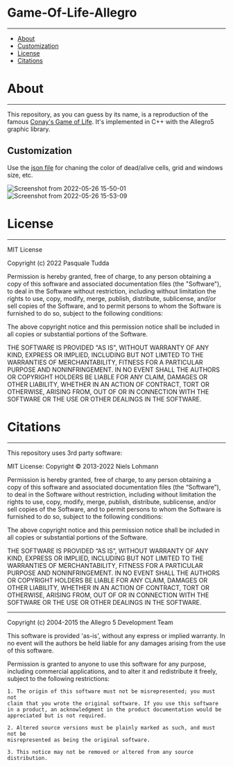 # Game-Of-Life-Allegro
---

- [About](#About)
-   [Customization](#Customization)
- [License](#License)
- [Citations](#Citations)





# About
---
This repository, as you can guess by its name, is a reproduction of the famous [Conay's Game of Life](https://en.wikipedia.org/wiki/Conway%27s_Game_of_Life). It's implemented in C++ with the Allegro5 graphic library.

## Customization
Use the [json file](https://github.com/ryuk4real/Game-Of-Life-Allegro/blob/main/src/settings/settings.json) for chaning the color of dead/alive cells, grid and windows size, etc.

![Screenshot from 2022-05-26 15-50-01]([https://user-images.githubusercontent.com/84407165/170502091-5b12366b-19d4-4965-87a7-cc0e178f8c9c.png](https://github.com/ryuk4real/Game-Of-Life-Allegro/blob/main/img/bwautomaton.png)|400)
![Screenshot from 2022-05-26 15-53-09]([https://user-images.githubusercontent.com/84407165/170502141-be2d4f03-15d9-4ad7-b53f-508aafd55c21.png](https://github.com/ryuk4real/Game-Of-Life-Allegro/blob/main/img/wbautomaton.png)|400)


# License
---


MIT License

Copyright (c) 2022 Pasquale Tudda

Permission is hereby granted, free of charge, to any person obtaining a copy of this software and associated documentation files (the "Software"), to deal in the Software without restriction, including without limitation the rights to use, copy, modify, merge, publish, distribute, sublicense, and/or sell copies of the Software, and to permit persons to whom the Software is furnished to do so, subject to the following conditions:

The above copyright notice and this permission notice shall be included in all copies or substantial portions of the Software.

THE SOFTWARE IS PROVIDED "AS IS", WITHOUT WARRANTY OF ANY KIND, EXPRESS OR IMPLIED, INCLUDING BUT NOT LIMITED TO THE WARRANTIES OF MERCHANTABILITY, FITNESS FOR A PARTICULAR PURPOSE AND NONINFRINGEMENT. IN NO EVENT SHALL THE AUTHORS OR COPYRIGHT HOLDERS BE LIABLE FOR ANY CLAIM, DAMAGES OR OTHER LIABILITY, WHETHER IN AN ACTION OF CONTRACT, TORT OR OTHERWISE, ARISING FROM, OUT OF OR IN CONNECTION WITH THE SOFTWARE OR THE USE OR OTHER DEALINGS IN THE SOFTWARE.


# Citations
---
This repository uses 3rd party software:

MIT License:
Copyright © 2013-2022 Niels Lohmann

Permission is hereby granted, free of charge, to any person obtaining a copy of this software and associated documentation files (the “Software”), to deal in the Software without restriction, including without limitation the rights to use, copy, modify, merge, publish, distribute, sublicense, and/or sell copies of the Software, and to permit persons to whom the Software is furnished to do so, subject to the following conditions:

The above copyright notice and this permission notice shall be included in all copies or substantial portions of the Software.

THE SOFTWARE IS PROVIDED “AS IS”, WITHOUT WARRANTY OF ANY KIND, EXPRESS OR IMPLIED, INCLUDING BUT NOT LIMITED TO THE WARRANTIES OF MERCHANTABILITY, FITNESS FOR A PARTICULAR PURPOSE AND NONINFRINGEMENT. IN NO EVENT SHALL THE AUTHORS OR COPYRIGHT HOLDERS BE LIABLE FOR ANY CLAIM, DAMAGES OR OTHER LIABILITY, WHETHER IN AN ACTION OF CONTRACT, TORT OR OTHERWISE, ARISING FROM, OUT OF OR IN CONNECTION WITH THE SOFTWARE OR THE USE OR OTHER DEALINGS IN THE SOFTWARE.

---
Copyright (c) 2004-2015 the Allegro 5 Development Team

This software is provided 'as-is', without any express or implied
warranty. In no event will the authors be held liable for any damages
arising from the use of this software.

Permission is granted to anyone to use this software for any purpose,
including commercial applications, and to alter it and redistribute it
freely, subject to the following restrictions:

    1. The origin of this software must not be misrepresented; you must not
    claim that you wrote the original software. If you use this software
    in a product, an acknowledgment in the product documentation would be
    appreciated but is not required.

    2. Altered source versions must be plainly marked as such, and must not be
    misrepresented as being the original software.

    3. This notice may not be removed or altered from any source
    distribution.

